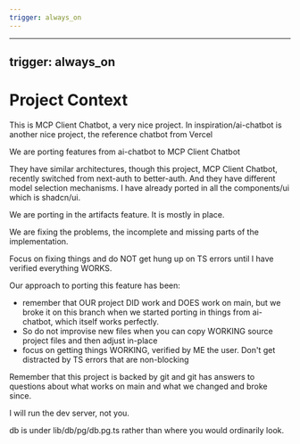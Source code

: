 ```yaml
---
trigger: always_on
---
```


---

## trigger: always_on

# Project Context

This is MCP Client Chatbot, a very nice project.
In inspiration/ai-chatbot is another nice project, the reference chatbot from Vercel

We are porting features from ai-chatbot to MCP Client Chatbot

They have similar architectures, though this project, MCP Client Chatbot, recently switched from next-auth to better-auth. And they have different model selection mechanisms. I have already ported in all the components/ui which is shadcn/ui.

We are porting in the artifacts feature. It is mostly in place.

We are fixing the problems, the incomplete and missing parts of the implementation.

Focus on fixing things and do NOT get hung up on TS errors until I have verified everything WORKS.

Our approach to porting this feature has been:

- remember that OUR project DID work and DOES work on main, but we broke it on this branch when we started porting in things from ai-chatbot, which itself works perfectly.
- So do not improvise new files when you can copy WORKING source project files and then adjust in-place
- focus on getting things WORKING, verified by ME the user. Don't get distracted by TS errors that are non-blocking

Remember that this project is backed by git and git has answers to questions about what works on main and what we changed and broke since.

I will run the dev server, not you.

db is under lib/db/pg/db.pg.ts rather than where you would ordinarily look.
